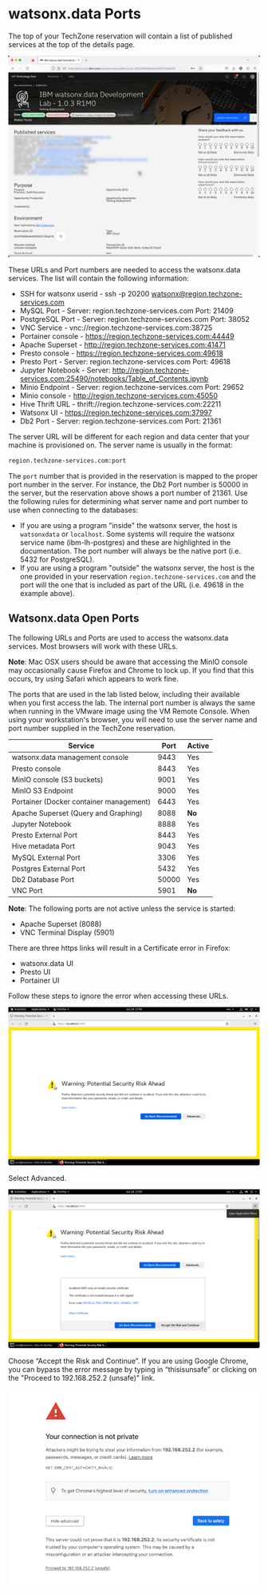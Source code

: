 # watsonx.data Ports

The top of your TechZone reservation will contain a list of published services at the top of the details page.

![Browser](wxd-images/techzone-my-details.png)

These URLs and Port numbers are needed to access the watsonx.data services. The list will contain the following information: 

* SSH for watsonx userid - ssh -p 20200 watsonx@region.techzone-services.com
* MySQL Port - Server: region.techzone-services.com Port: 21409
* PostgreSQL Port - Server: region.techzone-services.com Port: 38052
* VNC Service - vnc://region.techzone-services.com:38725
* Portainer console - https://region.techzone-services.com:44449
* Apache Superset - http://region.techzone-services.com:41471
* Presto console - https://region.techzone-services.com:49618
* Presto Port - Server: region.techzone-services.com Port: 49618
* Jupyter Notebook - Server: http://region.techzone-services.com:25490/notebooks/Table_of_Contents.ipynb
* Minio Endpoint - Server: region.techzone-services.com Port: 29652
* Minio console - http://region.techzone-services.com:45050
* Hive Thrift URL - thrift://region.techzone-services.com:22211
* Watsonx UI - https://region.techzone-services.com:37997
* Db2 Port - Server: region.techzone-services.com Port: 21361

The server URL will be different for each region and data center that your machine is provisioned on. The server name is usually in the format:
```bash
region.techzone-services.com:port
```
The `port` number that is provided in the reservation is mapped to the proper port number in the server. For instance, the Db2 Port number is 50000 in the server, but the reservation above shows a port number of 21361. Use the following rules for determining what server name and port number to use when connecting to the databases:

* If you are using a program "inside" the watsonx server, the host is `watsonxdata` or `localhost`. Some systems will require the watsonx service name (ibm-lh-postgres) and these are highlighted in the documentation. The port number will always be the native port (i.e. 5432 for PostgreSQL).
* If you are using a program "outside" the watsonx server, the host is the one provided in your reservation `region.techzone-services.com` and the port will the one that is included as part of the URL (i.e. 49618 in the example above).

## Watsonx.data Open Ports

The following URLs and Ports are used to access the watsonx.data services. Most browsers will work with these URLs. 

**Note**: Mac OSX users should be aware that accessing the MinIO console may occasionally cause Firefox and Chrome to lock up. If you find that this occurs, try using Safari which appears to work fine.

The ports that are used in the lab listed below, including their available when you first access the lab. The internal port number is always the same when running in the VMware image using the VM Remote Console. When using your workstation's browser, you will need to use the server name and port number supplied in the TechZone reservation. 

|Service|Port|Active|
|-------|------|----|
| watsonx.data management console|9443|Yes
| Presto console|8443|Yes
| MinIO console (S3 buckets)|9001|Yes
| MinIO S3 Endpoint|9000|Yes
| Portainer (Docker container management)|6443|Yes
| Apache Superset (Query and Graphing)|8088|**No**
| Jupyter Notebook|8888|Yes
| Presto External Port|8443|Yes
| Hive metadata Port|9043|Yes
| MySQL External Port|3306|Yes
| Postgres External Port|5432|Yes
| Db2 Database Port|50000|Yes
| VNC Port |5901|**No**

**Note**: The following ports are not active unless the service is started:

* Apache Superset (8088)
* VNC Terminal Display (5901)

There are three https links will result in a Certificate error in Firefox:

* watsonx.data UI
* Presto UI
* Portainer UI

Follow these steps to ignore the error when accessing these URLs.

![Browser](wxd-images/browser-warning-1.png)
 
Select Advanced.

![Browser](wxd-images/browser-warning-2.png)
 
Choose “Accept the Risk and Continue”. If you are using Google Chrome, you can bypass the error message by typing in “thisisunsafe” or clicking on the "Proceed to 192.168.252.2 (unsafe)" link.

![Browser](wxd-images/chrome-browser.png)